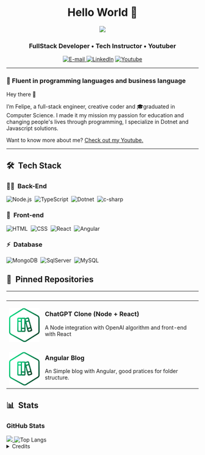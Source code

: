 <h1 align="center">
  Hello World 👋
</h1>

<div align="center">
<img height="320em" src="https://mir-s3-cdn-cf.behance.net/project_modules/1400_opt_1/81bb4b165684019.640b6038d133e.gif"/>
  
   <!-- <img height="350em" src="./.github/assets/cover_.png"/> -->
  <!-- <img height="380em" src="https://user-images.githubusercontent.com/70382532/138322189-2db8df52-9dcb-40a0-88a8-c365466bd33d.gif"/> -->
  
</div>

<h3 align="center">
  FullStack Developer • Tech Instructor • Youtuber
</h3>

<div align="center">
<p>
<a href="mailto:felipe.silva.aguiar047@gmail.com">
<img src="https://img.shields.io/badge/-email-020114?style=for-the-badge&amp;logo=microsoft-outlook&amp;logoColor=EBD03E&amp;color:FFF" alt="E-mail">
</a>
<a href="https://www.linkedin.com/in/felipe-me"><img src="https://img.shields.io/badge/-LinkedIn-020114?style=for-the-badge&amp;logo=linkedin&amp;logoColor=EBD03E&amp;color:FFF" alt="LinkedIn"></a>
<a href="https://www.youtube.com/channel/UCCcDZkI7AITYFCgDEFV9OoQ"><img src="https://img.shields.io/badge/-Youtube-020114?style=for-the-badge&amp;logo=youtube&amp;logoColor=EBD03E&amp;color:FFF" alt="Youtube"></a></p>
</div>

***

### 🎯 Fluent in programming languages and business language

Hey there 👋

I’m Felipe, a full-stack engineer, creative coder and 🎓graduated in Computer Science. I made it my mission my passion for education and changing people's lives through programming, I specialize in Dotnet and Javascript solutions.

Want to know more about me? [Check out my Youtube.](https://www.youtube.com/channel/UCCcDZkI7AITYFCgDEFV9OoQ)


***
## 🛠 &nbsp;Tech Stack

### 👩‍💻 &nbsp;Back-End

![Node.js](https://img.shields.io/badge/Node.js-E7ECEB?style=for-the-badge&logo=node.js&logoColor=53D9A2)&nbsp;
![TypeScript](https://img.shields.io/badge/TypeScript-E7ECEB?style=for-the-badge&logo=typescript&logoColor=1572B6)&nbsp;
![Dotnet](https://img.shields.io/badge/.NET-E7ECEB?style=for-the-badge&logo=dotnet&logoColor=435C6E)&nbsp;
![c-sharp](https://img.shields.io/badge/-C%23-E7ECEB?style=for-the-badge&logo=c-sharp&logoColor=3D5A7A)&nbsp;

### 🎨 &nbsp;Front-end
![HTML](https://img.shields.io/badge/-HTML-E7ECEB?style=for-the-badge&logo=HTML5&logoColor=C86833)&nbsp;
![CSS](https://img.shields.io/badge/-CSS-E7ECEB?style=for-the-badge&logo=CSS3&logoColor=139DFF)&nbsp;
![React](https://img.shields.io/badge/-React-E7ECEB?style=for-the-badge&logo=react&logoColor=1572B6)&nbsp;
![Angular](https://img.shields.io/badge/-Angular-E7ECEB?style=for-the-badge&logo=Angular&logoColor=893121)&nbsp;

### ⚡ &nbsp;Database 
![MongoDB](https://img.shields.io/badge/-MongoDB-E7ECEB?style=for-the-badge&logo=mongodb&logoColor=C86833)&nbsp;
![SqlServer](https://img.shields.io/badge/-Microsoft%20SQL%20Server-E7ECEB?style=for-the-badge&logo=microsoft%20sql%20server&logoColor=FDFD62)&nbsp;
![MySQL](https://img.shields.io/badge/-MySQL-E7ECEB?style=for-the-badge&logo=mysql&logoColor=004D8F)&nbsp;

## 📌 &nbsp;Pinned Repositories

<table>
	<thead>
		<tr>
			<th colspan="2" width="2000">&nbsp;</th>
		</tr>
	</thead>
	<tbody>
		<tr>
			<td align="center" valign="top" width="80"><br />
			<a href="https://github.com/felipeAguiarCode/node-chatgpt-api">
      <img src="./.github/assets/documentation.png" />
      </a>
      </td>
			<td valign="top">
			<h3>ChatGPT Clone (Node + React)</h3>
			<p>A Node integration with OpenAI algorithm and front-end with React</p>
			</td>
		</tr>
		<tr>
			<td align="center" valign="top" width="80"><br />
			<a href="https://github.com/felipeAguiarCode/angular-blog">
      <img src="./.github/assets/documentation.png" />
      </a>
      </td>
			<td valign="top">
			<h3>Angular Blog</h3>
			<p>An Simple blog with Angular, good pratices for folder structure.</p>
			</td>
		</tr>
	</tbody>
</table>


## 📊 &nbsp;Stats

<h3 align="left">GitHub Stats</h3>

<div align="left">
	<a href="https://github.com/felipeaguiarcode/github-readme-stats" target = "_blank">
		<img height="130em" src="https://github-readme-stats-git-masterrstaa-rickstaa.vercel.app/api?username=felipeaguiarcode&hide_title=true&show_icons=true&include_all_commits=false&count_private=true&line_height=25&hide=issues&bg_color=020114&title_color=7520FF&text_color=FFF&border_radius=3&border_color=181832&icon_color=7520FF&theme=jolly">
	</a>
	<img alt="Top Langs" height="130em" src="https://github-readme-stats-git-masterrstaa-rickstaa.vercel.app/api/top-langs/?username=felipeaguiarcode&line_height=10&card_width=290&layout=compact&hide_title=false&count_private=true&langs_count=4&show_icons=true&title_color=7520FF&hide=html,css&bg_color=020114&text_color=8B8B8B&border_radius=3&border_color=181832">
	<!-- <a href="https://git.io/streak-stats">
  		<img height="130em" src="https://streak-stats.demolab.com?user=felipeaguiarcode&theme=buefy-dark&border_radius=3&date_format=M%20j%5B%2C%20Y%5D&background=020114&border=181832&ring=7520FF&stroke=181832&currStreakLabel=ED00F2&sideLabels=FCFCFC&currStreakNum=ED00F2&fire=ED00F2&sideNums=7520FF&dates=8B8B8B">
	</a> -->
</div>

<div align="center">

</div>


<details align="left">
  <summary>Credits</summary> 
  - Badges by <a href="https://shields.io/">shields.io</a>
  <br>
  - GitHub Stats by <a href="https://github.com/anuraghazra/github-readme-stats">anuraghazra</a>
  <br>
   - GitHub Streak by <a href="https://github.com/DenverCoder1/github-readme-streak-stats">DenverCoder1</a>
  <br>
  - Developer vector created by <a href="https://www.freepik.com/vectors/developer">storyset - www.freepik.com</a> (edited by author)
</details>
